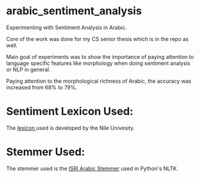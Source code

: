 arabic_sentiment_analysis
=========================

Experimenting with Sentiment Analysis in Arabic.

Core of the work was done for my CS senior thesis which is in the repo as well.

Main goal of experiments was to show the importance of paying attention to language specific features like morphology 
when doing sentiment analysis or NLP in general.


Paying attention to the morphological richness of Arabic, the accuracy was increased from 68% to 79%. 

Sentiment Lexicon Used:
======================
The <a href="http://tmrg.nileu.edu.eg/resources/publications/Samhaa_OpenIssuesintheSentiment_IIT2013.pdf"> lexicon </a> used is developed by the Nile Univesity. 

Stemmer Used:
=============
The stemmer used is the <a href="http://www.nltk.org/_modules/nltk/stem/isri.html">ISRI Arabic Stemmer</a> used in Python's NLTK.

